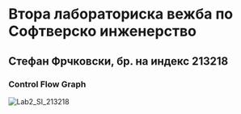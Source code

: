 # Втора лабораториска вежба по Софтверско инженерство

## Стефан Фрчковски, бр. на индекс 213218

###  Control Flow Graph

![Lab2_SI_213218](https://github.com/Mustangman213/SI_2024_lab2_213218/assets/163764973/18f8c9f4-95f7-4463-9306-ff17b4697420)
